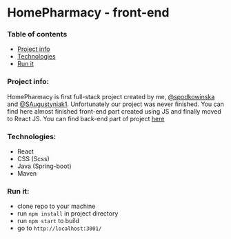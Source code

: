 # HomePharmacy - front-end
### Table of contents
* [Project info](#project-info)
* [Technologies](#technologies)
* [Run it](#run-it)

### Project info:
HomePharmacy is first full-stack project created by me, [@spodkowinska]( https://github.com/spodkowinska ) and [@SAugustyniak1]( https://github.com/SAugustyniak1 ).
Unfortunately our project was never finished. You can find here almost finished front-end part created using JS and finally moved to React JS. You can find back-end
part of project [here]( https://github.com/hvma411/HomePharmacy )

### Technologies:
* React
* CSS (Scss)
* Java (Spring-boot)
* Maven

### Run it:
* clone repo to your machine
* run `npm install` in project directory
* run `npm start` to build
* go to `http://localhost:3001/`
